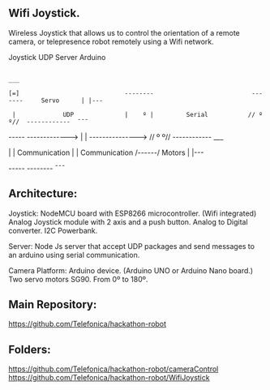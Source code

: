 Wifi Joystick.
----------------------------------
Wireless Joystick that allows us to control the orientation of a remote camera, or telepresence robot remotely using a Wifi network.

  Joystick                        UDP Server                           Arduino
  
                                                                                              ___
                                                                                              
    [=]                             --------                           -------     Servo      | |---
    
     |             UDP              |    º |         Serial           // º º//  ------------  ¯¯¯
     
   -----      ------------->        |      |     --------------->    // º º//   ------------  ___
   
   |   |      Communication         |      |      Communication     /------/      Motors      | |---
   
   -----                            --------                                                  ¯¯¯

Architecture:
------------------
Joystick:
NodeMCU board with ESP8266 microcontroller. (Wifi integrated)
Analog Joystick module with 2 axis and a push button.
Analog to Digital converter. I2C
Powerbank.

Server:
Node Js server that accept UDP packages and send messages to an arduino using serial communication.

Camera Platform:
 Arduino device. (Arduino UNO or Arduino Nano board.)
 Two servo motors SG90. From 0º to 180º.

Main Repository:
------------------
https://github.com/Telefonica/hackathon-robot

Folders:
-----------------
https://github.com/Telefonica/hackathon-robot/cameraControl
https://github.com/Telefonica/hackathon-robot/WifiJoystick
